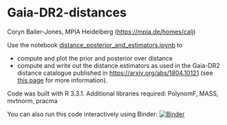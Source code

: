 # Gaia-DR2-distances

Coryn Bailer-Jones, MPIA Heidelberg (https://mpia.de/homes/calj)

Use the notebook [distance_posterior_and_estimators.ipynb](distance_posterior_and_estimators.ipynb) to 
* compute and plot the prior and posterior over distance
* compute and write out the distance estimators
as used in the Gaia-DR2 distance catalogue published in https://arxiv.org/abs/1804.10121 (see [this page](http://www.mpia.de/homes/calj/gdr2_distances.html) for more information).

Code was built with R 3.3.1. Additional libraries required: PolynomF, MASS, mvtnorm, pracma

You can also run this code interactively using Binder:  [![Binder](https://mybinder.org/badge.svg)](https://mybinder.org/v2/gh/ehalley/Gaia-DR2-distances/master)
